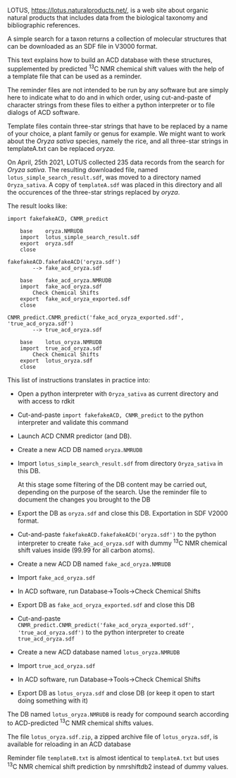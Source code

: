 LOTUS, <https://lotus.naturalproducts.net/>, is a web site about organic natural products
that includes data from the biological taxonomy and bibliographic references.

A simple search for a taxon returns a collection of molecular structures 
that can be downloaded as an SDF file in V3000 format.

This text explains how to build an ACD database with these structures,
supplemented by predicted <sup>13</sup>C NMR chemical shift values with the help of a template file
that can be used as a reminder.

The reminder files are not intended to be run by
any software but are simply here to indicate what to do and in which order,
using cut-and-paste of character strings from these files to either a python interpreter
or to file dialogs of ACD software.

Template files contain three-star strings that have to be replaced by a
name of your choice, a plant family or genus for example.
We might want to work about the *Oryza sativa* species, namely the rice,
and all three-star strings in templateA.txt can be replaced *oryza*.

On April, 25th 2021, LOTUS collected 235 data records from the search
for *Oryza sativa*.
The resulting downloaded file, named `lotus_simple_search_result.sdf`, was moved
to a directory named `Oryza_sativa`.
A copy of `templateA.sdf` was placed in this directory
and all the occurences of the three-star strings replaced by *oryza*.

The result looks like:

~~~
import fakefakeACD, CNMR_predict

	base	oryza.NMRUDB
	import	lotus_simple_search_result.sdf
	export	oryza.sdf
	close

fakefakeACD.fakefakeACD('oryza.sdf')
		--> fake_acd_oryza.sdf

	base	fake_acd_oryza.NMRUDB
	import	fake_acd_oryza.sdf
		Check Chemical Shifts
	export	fake_acd_oryza_exported.sdf
	close
	
CNMR_predict.CNMR_predict('fake_acd_oryza_exported.sdf', 'true_acd_oryza.sdf')
		--> true_acd_oryza.sdf

	base	lotus_oryza.NMRUDB
	import	true_acd_oryza.sdf
		Check Chemical Shifts
	export	lotus_oryza.sdf
	close
~~~

This list of instructions translates in practice into:

- Open a python interpreter with `Oryza_sativa` as current directory and
with access to rdkit

- Cut-and-paste `import fakefakeACD, CNMR_predict` to the python interpreter and validate this command

- Launch ACD CNMR predictor (and DB).

- Create a new ACD DB named `oryza.NMRUDB`

- Import `lotus_simple_search_result.sdf` from directory `Oryza_sativa` in this DB.

	At this stage some filtering of the DB content may be carried out, depending on the purpose of the search.
Use the reminder file to document the changes you brought to the DB

- Export the DB as `oryza.sdf` and close this DB. Exportation in SDF V2000 format.

- Cut-and-paste `fakefakeACD.fakefakeACD('oryza.sdf')` to the python interpreter to create `fake_acd_oryza.sdf`
with dummy <sup>13</sup>C NMR chemical shift values inside (99.99 for all carbon atoms).

- Create a new ACD DB named `fake_acd_oryza.NMRUDB`

- Import `fake_acd_oryza.sdf`

- In ACD software, run Database->Tools->Check Chemical Shifts

- Export DB as `fake_acd_oryza_exported.sdf` and close this DB

- Cut-and-paste `CNMR_predict.CNMR_predict('fake_acd_oryza_exported.sdf', 'true_acd_oryza.sdf')` to the python interpreter to create `true_acd_oryza.sdf`

- Create a new ACD database named `lotus_oryza.NMRUDB`

- Import `true_acd_oryza.sdf`

- In ACD software, run Database->Tools->Check Chemical Shifts

- Export DB as `lotus_oryza.sdf` and close DB (or keep it open to start doing something with it)

The DB named `lotus_oryza.NMRUDB` is ready for compound search according to ACD-predicted <sup>13</sup>C NMR chemical shifts values.

The file `lotus_oryza.sdf.zip`, a zipped archive file of `lotus_oryza.sdf`, is available for reloading in an ACD database

Reminder file `templateB.txt` is almost identical to `templateA.txt` but uses <sup>13</sup>C NMR chemical shift
prediction by nmrshiftdb2 instead of dummy values.
